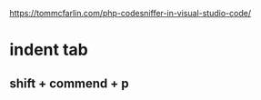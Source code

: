 https://tommcfarlin.com/php-codesniffer-in-visual-studio-code/


# indent tab

## shift + commend + p
